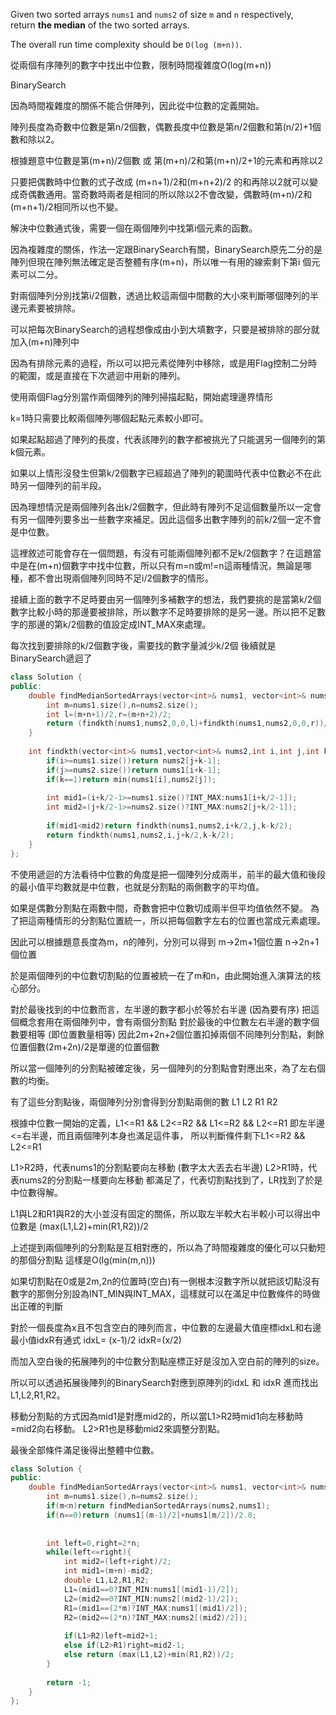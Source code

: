Given two sorted arrays `nums1` and `nums2` of size `m` and `n` respectively, return **the median** of the two sorted arrays.

The overall run time complexity should be `O(log (m+n))`.

從兩個有序陣列的數字中找出中位數，限制時間複雜度O(log(m+n))


BinarySearch 

因為時間複雜度的關係不能合併陣列，因此從中位數的定義開始。

陣列長度為奇數中位數是第n/2個數，偶數長度中位數是第n/2個數和第(n/2)+1個數和除以2。

根據題意中位數是第(m+n)/2個數 或 第(m+n)/2和第(m+n)/2+1的元素和再除以2

只要把偶數時中位數的式子改成 (m+n+1)/2和(m+n+2)/2 的和再除以2就可以變成奇偶數通用。當奇數時兩者是相同的所以除以2不會改變，偶數時(m+n)/2和(m+n+1)/2相同所以也不變。

解決中位數通式後，需要一個在兩個陣列中找第i個元素的函數。

因為複雜度的關係，作法一定跟BinarySearch有關，BinarySearch原先二分的是陣列但現在陣列無法確定是否整體有序(m+n)，所以唯一有用的線索剩下第i
個元素可以二分。

對兩個陣列分別找第i/2個數，透過比較這兩個中間數的大小來判斷哪個陣列的半邊元素要被排除。

可以把每次BinarySearch的過程想像成由小到大填數字，只要是被排除的部分就加入(m+n)陣列中

因為有排除元素的過程，所以可以把元素從陣列中移除，或是用Flag控制二分時的範圍，或是直接在下次遞迴中用新的陣列。

使用兩個Flag分別當作兩個陣列的陣列掃描起點，開始處理邊界情形

k=1時只需要比較兩個陣列哪個起點元素較小即可。

如果起點超過了陣列的長度，代表該陣列的數字都被挑光了只能選另一個陣列的第k個元素。

如果以上情形沒發生但第k/2個數字已經超過了陣列的範圍時代表中位數必不在此時另一個陣列的前半段。

因為理想情況是兩個陣列各出k/2個數字，但此時有陣列不足這個數量所以一定會有另一個陣列要多出一些數字來補足。因此這個多出數字陣列的前k/2個一定不會是中位數。

這裡敘述可能會存在一個問題，有沒有可能兩個陣列都不足k/2個數字？在這題當中是在(m+n)個數字中找中位數，所以只有m=n或m!=n這兩種情況，無論是哪種，都不會出現兩個陣列同時不足i/2個數字的情形。

接續上面的數字不足時要由另一個陣列多補數字的想法，我們要挑的是當第k/2個數字比較小時的那邊要被排除，所以數字不足時要排除的是另一邊。所以把不足數字的那邊的第k/2個數的值設定成INT_MAX來處理。

每次找到要排除的k/2個數字後，需要找的數字量減少k/2個
後續就是BinarySearch遞迴了

```cpp
class Solution {
public:
    double findMedianSortedArrays(vector<int>& nums1, vector<int>& nums2) {
        int m=nums1.size(),n=nums2.size();
        int l=(m+n+1)/2,r=(m+n+2)/2;
        return (findkth(nums1,nums2,0,0,l)+findkth(nums1,nums2,0,0,r))/2.0;
    }
    
    int findkth(vector<int>& nums1,vector<int>& nums2,int i,int j,int k){
        if(i>=nums1.size())return nums2[j+k-1];
        if(j>=nums2.size())return nums1[i+k-1];
        if(k==1)return min(nums1[i],nums2[j]);
    
        int mid1=(i+k/2-1>=nums1.size()?INT_MAX:nums1[i+k/2-1]);
        int mid2=(j+k/2-1>=nums2.size()?INT_MAX:nums2[j+k/2-1]);
    
        if(mid1<mid2)return findkth(nums1,nums2,i+k/2,j,k-k/2);
        return findkth(nums1,nums2,i,j+k/2,k-k/2);
    }
};
```



不使用遞迴的方法看待中位數的角度是把一個陣列分成兩半，前半的最大值和後段的最小值平均數就是中位數，也就是分割點的兩側數字的平均值。

如果是偶數分割點在兩數中間，奇數會把中位數切成兩半但平均值依然不變。
為了把這兩種情形的分割點位置統一，所以把每個數字左右的位置也當成元素處理。

因此可以根據題意長度為m，n的陣列，分別可以得到
m→2m+1個位置 n→2n+1個位置

於是兩個陣列的中位數切割點的位置被統一在了m和n，由此開始進入演算法的核心部分。

對於最後找到的中位數而言，左半邊的數字都小於等於右半邊 (因為要有序)
把這個概念套用在兩個陣列中，會有兩個分割點
對於最後的中位數左右半邊的數字個數要相等 (即位置數量相等)
因此2m+2n+2個位置扣掉兩個不同陣列分割點，剩餘位置個數(2m+2n)/2是單邊的位置個數

所以當一個陣列的分割點被確定後，另一個陣列的分割點會對應出來，為了左右個數的均衡。

有了這些分割點後，兩個陣列分別會得到分割點兩側的數 L1 L2 R1 R2

根據中位數一開始的定義，L1<=R1 && L2<=R2 && L1<=R2 && L2<=R1 
即左半邊<=右半邊，而且兩個陣列本身也滿足這件事，
所以判斷條件剩下L1<=R2 && L2<=R1 

L1>R2時，代表nums1的分割點要向左移動  (數字太大丟去右半邊)
L2>R1時，代表nums2的分割點一樣要向左移動
都滿足了，代表切割點找到了，LR找到了於是中位數得解。

L1與L2和R1與R2的大小並沒有固定的關係，所以取左半較大右半較小可以得出中位數是 
(max(L1,L2)+min(R1,R2))/2

上述提到兩個陣列的分割點是互相對應的，所以為了時間複雜度的優化可以只動短的那個分割點 這樣是O(lg(min(m,n)))

如果切割點在0或是2m,2n的位置時(空白)有一側根本沒數字所以就把該切點沒有數字的那側分別設為INT_MIN與INT_MAX，這樣就可以在滿足中位數條件的時做出正確的判斷

對於一個長度為x且不包含空白的陣列而言，中位數的左邊最大值座標idxL和右邊最小值idxR有通式 idxL= (x-1)/2  idxR=(x/2)

而加入空白後的拓展陣列的中位數分割點座標正好是沒加入空白前的陣列的size。

所以可以透過拓展後陣列的BinarySearch對應到原陣列的idxL 和 idxR
進而找出L1,L2,R1,R2。

移動分割點的方式因為mid1是對應mid2的，所以當L1>R2時mid1向左移動時=mid2向右移動。 L2>R1也是移動mid2來調整分割點。

最後全部條件滿足後得出整體中位數。

```cpp
class Solution {
public:
    double findMedianSortedArrays(vector<int>& nums1, vector<int>& nums2) {
        int m=nums1.size(),n=nums2.size();
        if(m<n)return findMedianSortedArrays(nums2,nums1);
        if(n==0)return (nums1[(m-1)/2]+nums1[m/2])/2.0;
        
            
        int left=0,right=2*n;
        while(left<=right){
            int mid2=(left+right)/2;
            int mid1=(m+n)-mid2;
            double L1,L2,R1,R2;
            L1=(mid1==0?INT_MIN:nums1[(mid1-1)/2]);
            L2=(mid2==0?INT_MIN:nums2[(mid2-1)/2]);
            R1=(mid1==(2*m)?INT_MAX:nums1[(mid1)/2]);
            R2=(mid2==(2*n)?INT_MAX:nums2[(mid2)/2]);
        
            if(L1>R2)left=mid2+1;
            else if(L2>R1)right=mid2-1;
            else return (max(L1,L2)+min(R1,R2))/2;
        }
        
        return -1;
    }
};
```